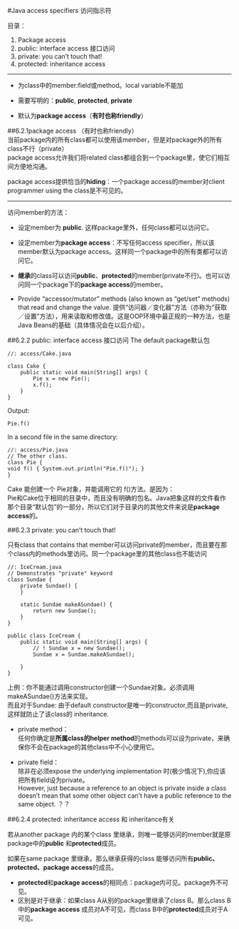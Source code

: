#Java access specifiers 访问指示符

目录：

1. Package access
1. public: interface access 接口访问
1. private: you can’t touch that!
1. protected: inheritance access

---
- 为class中的member:field或method。local variable不能加

- 需要写明的：**public**, **protected**, **private**
- 默认为**package access**（**有时也称friendly**）

##6.2.1package access
（有时也称friendly）  
当前package内的所有class都可以使用该member，但是对package外的所有class不行（private）  
package access允许我们将related class都组合到一个package里，使它们相互间方便地沟通。

package access提供恰当的**hiding**：一个package access的member对client programmer using the class是不可见的。

---
访问member的方法：  

- 设定member为 **public**. 这样package里外，任何class都可以访问它。

- 设定member为**package access**：不写任何access specifier，所以该member默认为package access。这样同一个package中的所有类都可以访问它。

- **继承**的class可以访问**public**、**protected**的member(private不行)。也可以访问同一个package下的**package access**的member。

- Provide “accessor/mutator” methods (also known as “get/set” methods) that read and change the value. 提供“访问器／变化器”方法（亦称为“获取／设置”方法），用来读取和修改值。这是OOP环境中最正规的一种方法，也是 Java Beans的基础（具体情况会在以后介绍）。

##6.2.2 public: interface access 接口访问
The default package默认包

    //: access/Cake.java

    class Cake {
    	public static void main(String[] args) {
    		Pie x = new Pie();
    		x.f();
    	}
    } 
Output:

    Pie.f()

 In a second file in the same directory:

    //: access/Pie.java
    // The other class.
    class Pie {
    void f() { System.out.println("Pie.f()"); }
    } 
Cake 能创建一个 Pie对象，并能调用它的 f()方法。是因为：  
Pie和Cake位于相同的目录中，而且没有明确的包名。Java把象这样的文件看作那个目录“默认包”的一部分，所以它们对于目录内的其他文件来说是**package access**的。


##6.2.3 private: you can’t touch that!

只有class that contains that member可以访问private的member，而且要在那个class内的methods里访问。同一个package里的其他class也不能访问


    //: IceCream.java
    // Demonstrates "private" keyword
    class Sundae {
    	private Sundae() {
    	}
    
    	static Sundae makeASundae() {
    		return new Sundae();
    	}
    }
    
    public class IceCream {
    	public static void main(String[] args) {
    		// ! Sundae x = new Sundae();
    		Sundae x = Sundae.makeASundae();
    
    	}
    }
上例：你不能通过调用constructor创建一个Sundae对象。必须调用makeASundae()方法来实现。  
而且对于Sundae: 由于default constructor是唯一的constructor,而且是private,这样就防止了该class的
inheritance.



- private method：  
任何你确定是**所属class的helper method**的methods可以设为private，来确保你不会在package的其他class中不小心使用它。




- private field：  
除非在必须expose the underlying implementation 时(极少情况下),你应该把所有field设为private。  
 However, just because a reference to an object is private inside a class doesn’t
mean that some other object can’t have a public reference to the same object. ？？

##6.2.4 protected: inheritance access
和 inheritance有关

若从another package 内的某个class 里继承，则唯一能够访问的member就是原package中的**public** 和**protected**成员。  

如果在same package 里继承，那么继承获得的class 能够访问所有**public、protected、package access**的成员。

- **protected**和**package access**的相同点：package内可见。package外不可见。  
- 区别是对于继承：如果class A从别的package里继承了class B。那么class B中的**package access** 成员对A不可见，而class B中的**protected**成员对于A可见。

